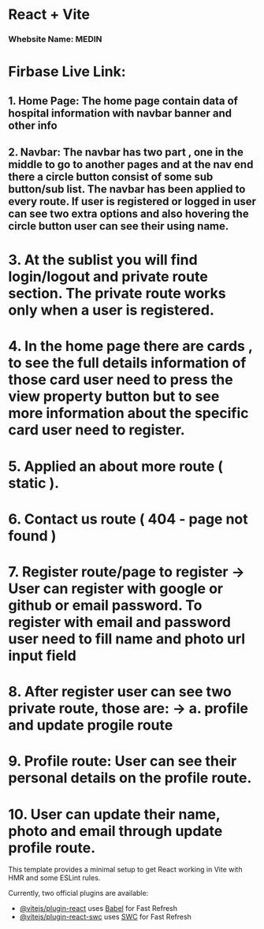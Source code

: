 # React + Vite

### Whebsite Name: MEDIN
# Firbase Live Link: 


## 1. Home Page: The home page contain data of hospital information with navbar banner and other info
## 2. Navbar: The navbar has two part , one in the middle to go to another pages and at the nav end there a circle button consist of some sub button/sub list. The navbar has been applied to every route. If user is registered or logged in user can see two extra options and also hovering the circle button user can see their using name. 

# 3. At the sublist you will find login/logout and private route section. The private route works only when a user is registered.

# 4. In the home page there are cards , to see the full details information of those card user need to press the view property button but to see more information about the specific card user need to register.

# 5. Applied an about more route ( static ).

# 6. Contact us route ( 404 - page not found )

# 7. Register route/page to register -> User can register with google or github or email password. To register with email and password user need to fill name and photo url input field

# 8. After register user can see two private route, those are: -> a. profile and update progile route

# 9. Profile route: User can see their personal details on the profile route.

# 10. User can update their name, photo and email through update profile route.


This template provides a minimal setup to get React working in Vite with HMR and some ESLint rules.

Currently, two official plugins are available:

- [@vitejs/plugin-react](https://github.com/vitejs/vite-plugin-react/blob/main/packages/plugin-react/README.md) uses [Babel](https://babeljs.io/) for Fast Refresh
- [@vitejs/plugin-react-swc](https://github.com/vitejs/vite-plugin-react-swc) uses [SWC](https://swc.rs/) for Fast Refresh
